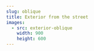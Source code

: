 ```yaml
---
slug: oblique
title: Exterior from the street
images:
  - src: exterior-oblique
    width: 900
    height: 600
---
```


